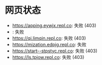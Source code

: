 # 网页状态
- https://apping.eywjx.repl.co: 失败 (403)
- : 失败
- https://qi.limqin.repl.co: 失败 (403)
- https://mization.edpjg.repl.co: 失败
- https://start--stpstyc.repl.co: 失败 (403)
- https://ls.tpjow.repl.co: 失败 (403)
